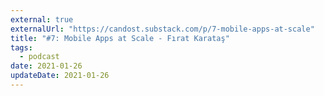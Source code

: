 ```yaml
---
external: true
externalUrl: "https://candost.substack.com/p/7-mobile-apps-at-scale"
title: "#7: Mobile Apps at Scale - Fırat Karataş"
tags:
  - podcast
date: 2021-01-26
updateDate: 2021-01-26
---
```

